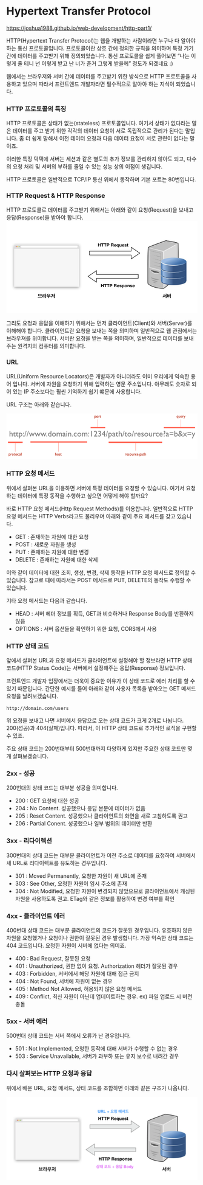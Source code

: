 # Hypertext Transfer Protocol
https://joshua1988.github.io/web-development/http-part1/

HTTP(Hypertext Transfer Protocol)는 웹을 개발하는 사람이라면 누구나 다 알아야 하는 통신 프로토콜입니다. 프로토콜이란 상호 간에 정의한 규칙을 의미하며 특정 기기 간에 데이터를 주고받기 위해 정의되었습니다. 통신 프로토콜을 쉽게 풀어보면 “나는 이렇게 줄 테니 넌 이렇게 받고 난 너가 준거 그렇게 받을께” 정도가 되겠네요 :)

웹에서는 브라우저와 서버 간에 데이터를 주고받기 위한 방식으로 HTTP 프로토콜을 사용하고 있으며 따라서 프런트엔드 개발자라면 필수적으로 알아야 하는 지식이 되었습니다.

### HTTP 프로토콜의 특징

HTTP 프로토콜은 상태가 없는(stateless) 프로토콜입니다. 여기서 상태가 없다라는 말은 데이터를 주고 받기 위한 각각의 데이터 요청이 서로 독립적으로 관리가 된다는 말입니다.
좀 더 쉽게 말해서 이전 데이터 요청과 다음 데이터 요청이 서로 관련이 없다는 말이죠.

이러한 특징 덕택에 서버는 세션과 같은 별도의 추가 정보를 관리하지 않아도 되고, 다수의 요청 처리 및 서버의 부하를 줄일 수 있는 성능 상의 이점이 생깁니다.

HTTP 프로토콜은 일반적으로 TCP/IP 통신 위에서 동작하며 기본 포트는 80번입니다.

### HTTP Request & HTTP Response

HTTP 프로토콜로 데이터를 주고받기 위해서는 아래와 같이 요청(Request)을 보내고 응답(Response)을 받아야 합니다.
![](assets/2020-04-20-http-protocol-4ff3a8c6.png)

그리도 요청과 응답을 이해하기 위해서는 먼저 클라이언트(Client)와 서버(Server)를 이해해야 합니다.
클라이언트란 요청을 보내는 쪽을 의미하며 일반적으로 웹 관점에서는 브라우져를 위미합니다. 서버란 요청을 받는 쪽을 의미하며, 일반적으로 데이터를 보내주는 원격지의 컴퓨터를 의미합니다.

### URL

URL(Uniform Resource Locators)은 개발자가 아니더라도 이미 우리에게 익숙한 용어 입니다. 서버에 자원을 요청하기 위해 입력하는 영문 주소입니다. 아무래도 숫자로 되어 있는 IP 주소보다는 훨씬 기억하기 쉽기 떄문에 사용합니다.

URL 구조는 아래와 같습니다.

![](assets/2020-04-20-http-protocol-d2dee95e.png)

### HTTP 요청 메서드

위에서 살펴본 URL을 이용하면 서버에 특정 데이터를 요청할 수 있습니다. 여기서 요청하는 데이터에 특정 동작을 수행하고 싶으면 어떻게 해야 할까요?

바로 HTTP 요청 메서드(Http Request Methods)를 이용합니다.
일반적으로 HTTP요청 메서드는 HTTP Verbs라고도 불리우며 아래와 같이 주요 메서드를 갖고 있습니다.

* GET     : 존재하는 자원에 대한 요청
* POST    : 새로운 자원을 생성
* PUT     : 존재하는 자원에 대한 변경
* DELETE  : 존재하는 자원에 대한 삭제

이와 같이 데이터에 대한 조회, 생성, 변경, 삭제 동작을 HTTP 요청 메서드로 정의할 수 있습니다. 참고로 때에 따라서는 POST 메서드로 PUT, DELETE의 동작도 수행할 수 있습니다.

기타 요청 메서드는 다음과 같습니다.
* HEAD    : 서버 헤더 정보를 획득, GET과 비슷하거나 Response Body를 반환하지 않음
* OPTIONS : 서버 옵션들을 확인하기 위한 요청, CORS에서 사용


### HTTP 상태 코드

앞에서 살펴본 URL과 요청 메서드가 클라이언트에 설정해야 할 정보라면 HTTP 상태 코드(HTTP Status Code)는 서버에서 설정해주는 응답(Response) 정보입니다.

프런트엔드 개발자 입장에서는 더욱이 중요한 이유가 이 상태 코드로 에러 처리를 할 수 있기 때문입니다. 간단한 예시를 들어 아래와 같이 사용자 목록을 받아오는 GET 메서드 요청을 날려보겠습니다.

```code
http://domain.com/users
```

위 요청을 보내고 나면 서버에서 응답으로 오는 상태 코드가 크게 2개로 나뉩니다. 200(성공)과 404(실패)입니다. 따라서, 이 HTTP 상태 코드로 추가적인 로직을 구현할 수 있죠.

주요 상태 코드는 200번대부터 500번대까지 다양하게 있지만 주요한 상태 코드만 몇 개 살펴보겠습니다.


### 2xx - 성공

200번대의 상태 코드는 대부분 성공을 의미합니다.

* 200 : GET 요청에 대한 성공
* 204 : No Content. 성공했으나 응답 본문에 데이터가 없음
* 205 : Reset Content. 성공했으나 클라이언트의 화면을 새로 고침하도록 권고
* 206 : Partial Conent. 성공했으나 일부 범위의 데이터만 반환

### 3xx - 리다이렉션

300번대의 상태 코드는 대부분 클라이언트가 이전 주소로 데이터를 요청하여 서버에서 새 URL로 리다이렉트를 유도하는 경우입니다.

* 301 : Moved Permanently, 요청한 자원이 새 URL에 존재
* 303 : See Other, 요청한 자원이 임시 주소에 존재
* 304 : Not Modified, 요청한 자원이 변경되지 않았으므로 클라이언트에서 캐싱된 자원을 사용하도록 권고. ETag와 같은 정보를 활용하여 변경 여부를 확인

### 4xx - 클라이언트 에러

400번대 상태 코드는 대부분 클라이언트의 코드가 잘못된 경우입니다. 유효하지 않은 자원을 요청했거나 요청이나 권한이 잘못된 경우 발생합니다. 가장 익숙한 상태 코드는 404 코드입니다. 요청한 자원이 서버에 없다는 의미죠.

* 400 : Bad Request, 잘못된 요청
* 401 : Unauthorized, 권한 없이 요청. Authorization 헤더가 잘못된 경우
* 403 : Forbidden, 서버에서 해당 자원에 대해 접근 금지
* 404 : Not Found, 서버에 자원이 없는 경우
* 405 : Method Not Allowed, 허용되지 않은 요청 메서드
* 409 : Conflict, 최신 자원이 아닌데 업데이트하는 경우. ex) 파일 업로드 시 버전 충돌

### 5xx - 서버 에러

500번대 상태 코드는 서버 쪽에서 오류가 난 경우입니다.

* 501 : Not Implemented, 요청한 동작에 대해 서버가 수행할 수 없는 경우
* 503 : Service Unavailable, 서버가 과부하 또는 유지 보수로 내려간 경우

### 다시 살펴보는 HTTP 요청과 응답

위에서 배운 URL, 요청 메서드, 상태 코드를 조합하면 아래와 같은 구조가 나옵니다.

![](assets/2020-04-20-http-protocol-77fba208.png)
